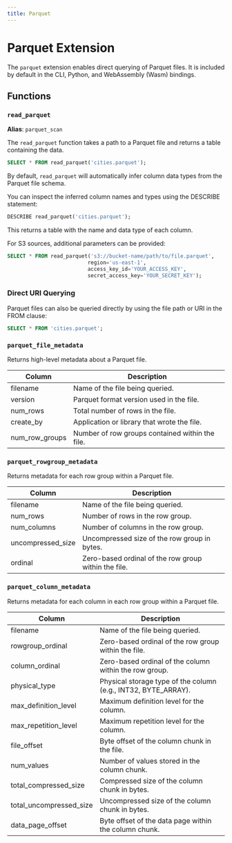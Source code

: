 ```yaml
---
title: Parquet
---
```


# Parquet Extension

The `parquet` extension enables direct querying of Parquet files. It is included
by default in the CLI, Python, and WebAssembly (Wasm) bindings.

## Functions

### `read_parquet`

**Alias**: `parquet_scan`

The `read_parquet` function takes a path to a Parquet file and returns a table
containing the data.

```sql
SELECT * FROM read_parquet('cities.parquet');
```

By default, `read_parquet` will automatically infer column data types from the
Parquet file schema.

You can inspect the inferred column names and types using the DESCRIBE
statement:

```sql
DESCRIBE read_parquet('cities.parquet');
```

This returns a table with the name and data type of each column.

For S3 sources, additional parameters can be provided:

```sql
SELECT * FROM read_parquet('s3://bucket-name/path/to/file.parquet',
                          region='us-east-1',
                          access_key_id='YOUR_ACCESS_KEY',
                          secret_access_key='YOUR_SECRET_KEY');
```

### Direct URI Querying

Parquet files can also be queried directly by using the file path or URI in the FROM clause:

```sql
SELECT * FROM 'cities.parquet';
```

### `parquet_file_metadata`

Returns high-level metadata about a Parquet file.

| Column         | Description                                     |
|----------------|-------------------------------------------------|
| filename       | Name of the file being queried.                 |
| version        | Parquet format version used in the file.        |
| num_rows       | Total number of rows in the file.               |
| create_by      | Application or library that wrote the file.     |
| num_row_groups | Number of row groups contained within the file. |

### `parquet_rowgroup_metadata`

Returns metadata for each row group within a Parquet file.

| Column            | Description                                  |
|-------------------|----------------------------------------------|
| filename          | Name of the file being queried.              |
| num_rows          | Number of rows in the row group.             |
| num_columns       | Number of columns in the row group.          |
| uncompressed_size | Uncompressed size of the row group in bytes. |
| ordinal           | Zero-based ordinal of the row group within the file.         |

### `parquet_column_metadata`

Returns metadata for each column in each row group within a Parquet file.

| Column                  | Description                                        |
|-------------------------|----------------------------------------------------|
| filename                | Name of the file being queried.                    |
| rowgroup_ordinal        | Zero-based ordinal of the row group within the file.               |
| column_ordinal          | Zero-based ordinal of the column within the row group. |
| physical_type           | Physical storage type of the column (e.g., INT32, BYTE_ARRAY). |
| max_definition_level    | Maximum definition level for the column.           |
| max_repetition_level    | Maximum repetition level for the column.           |
| file_offset             | Byte offset of the column chunk in the file.       |
| num_values              | Number of values stored in the column chunk.       |
| total_compressed_size   | Compressed size of the column chunk in bytes.      |
| total_uncompressed_size | Uncompressed size of the column chunk in bytes.    |
| data_page_offset        | Byte offset of the data page within the column chunk. |
